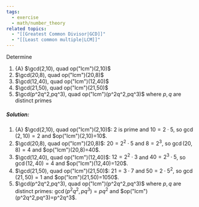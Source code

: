 ```yaml
---
tags:
  - exercise
  - math/number_theory
related topics:
  - "[[Greatest Common Divisor|GCD]]"
  - "[[Least common multiple|LCM]]"
---
```

Determine
1. {A} $\gcd(2,10), quad op("lcm")(2,10)$
2. $\gcd(20,8), quad op("lcm")(20,8)$
3. $\gcd(12,40), quad op("lcm")(12,40)$
4. $\gcd(21,50), quad op("lcm")(21,50)$
5. $\gcd(p^2q^2,pq^3), quad op("lcm")(p^2q^2,pq^3)$ where $p,q$ are distinct primes
##### Solution:
1. {A} $\gcd(2,10), quad op("lcm")(2,10)$:
	$2$ is prime and $10=2\cdot 5$, so $\gcd(2,10)=2$ and $op("lcm")(2,10)=10$.
2. $\gcd(20,8), quad op("lcm")(20,8)$:
	$20=2^2\cdot 5$ and $8=2^3$, so $\gcd(20,8)=4$ and $op("lcm")(20,8)=40$.
3. $\gcd(12,40), quad op("lcm")(12,40)$:
	$12=2^2\cdot 3$ and $40=2^3\cdot 5$, so $\gcd(12,40)=4$ and $op("lcm")(12,40)=120$.
4. $\gcd(21,50), quad op("lcm")(21,50)$:
	$21=3\cdot 7$ and $50=2\cdot 5^2$, so $\gcd(21,50)=1$ and $op("lcm")(21,50)=1050$.
5. $\gcd(p^2q^2,pq^3), quad op("lcm")(p^2q^2,pq^3)$ where $p,q$ are distinct primes:
	$\gcd(p^2 q^2, pq^3) = p q^2$ and $op("lcm")(p^2q^2,pq^3)=p^2q^3$.
